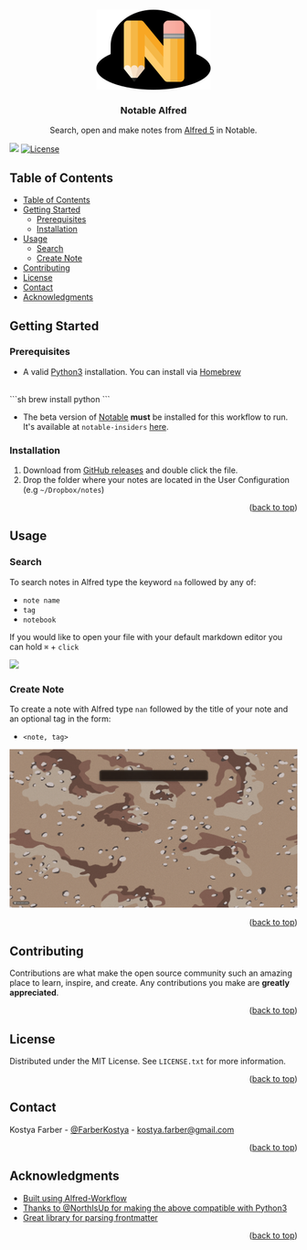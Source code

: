 <!-- Improved compatibility of back to top link: See: https://github.com/othneildrew/Best-README-Template/pull/73 -->
<a name="table-of-contents"></a>
<!--
*** Thanks for checking out the Best-README-Template. If you have a suggestion
*** that would make this better, please fork the repo and create a pull request
*** or simply open an issue with the tag "enhancement".
*** Don't forget to give the project a star!
*** Thanks again! Now go create something AMAZING! :D
-->



<!-- PROJECT SHIELDS -->
<!--
*** I'm using markdown "reference style" links for readability.
*** Reference links are enclosed in brackets [ ] instead of parentheses ( ).
*** See the bottom of this document for the declaration of the reference variables
*** for contributors-url, forks-url, etc. This is an optional, concise syntax you may use.
*** https://www.markdownguide.org/basic-syntax/#reference-style-links
-->


<!-- PROJECT LOGO -->
<br />
<div align="center">
  <a href="https://github.com/kostyafarber/alfred-notable-workflow">
    <img src="images/alfred-notable.png" alt="Logo" >
  </a>

<h3 align="center">Notable Alfred</h3>

  <p align="center">
    Search, open and make notes from <a href=''>Alfred 5</a> in Notable.
  </p>
</div>

![](https://camo.githubusercontent.com/7e7bdf5c529c8bc594e26038dbb1a3d360e9ede891fbdcef50b403ab5f88fc14/68747470733a2f2f696d672e736869656c64732e696f2f62616467652f636f6e747269627574696f6e732d77656c636f6d652d6f72616e67652e737667) [![License](https://img.shields.io/badge/license-MIT-blue.svg)](https://opensource.org/licenses/MIT)

<!-- TOC -->
## Table of Contents
- [Table of Contents](#table-of-contents)
- [Getting Started](#getting-started)
  - [Prerequisites](#prerequisites)
  - [Installation](#installation)
- [Usage](#usage)
  - [Search](#search)
  - [Create Note](#create-note)
- [Contributing](#contributing)
- [License](#license)
- [Contact](#contact)
- [Acknowledgments](#acknowledgments)

## Getting Started

### Prerequisites

* A valid [Python3](https://www.python.org/downloads/) installation. You can install via [Homebrew]()
<br>
  ```sh
  brew install python
  ```

* The beta version of [Notable]() **must** be installed for this workflow to run. It's available at `notable-insiders` [here](https://github.com/notable/notable-insiders/releases).

### Installation

1. Download from [GitHub releases]() and double click the file.
2. Drop the folder where your notes are located in the User Configuration (e.g `~/Dropbox/notes`)
   
<p align="right">(<a href="#table-of-contents">back to top</a>)</p>

## Usage

### Search
To search notes in Alfred type the keyword `na` followed by any of:
- `note name`
- `tag`
- `notebook`

If you would like to open your file with your default markdown editor you can hold `⌘` + `click`

![](/images/search.gif)

### Create Note
To create a note with Alfred type `nan` followed by the title of your note and an optional tag in the form:  

- `<note, tag>`

![](/images/new-note.gif)

<p align="right">(<a href="#table-of-contents">back to top</a>)</p>

<!-- CONTRIBUTING -->

## Contributing

Contributions are what make the open source community such an amazing place to learn, inspire, and create. Any contributions you make are **greatly appreciated**.
<p align="right">(<a href="#table-of-contents">back to top</a>)</p>

<!-- LICENSE -->

## License

Distributed under the MIT License. See `LICENSE.txt` for more information.

<p align="right">(<a href="#table-of-contents">back to top</a>)</p>



<!-- CONTACT -->

## Contact

Kostya Farber - [@FarberKostya](https://twitter.com/FarberKostya) - kostya.farber@gmail.com

<p align="right">(<a href="#table-of-contents">back to top</a>)</p>



<!-- ACKNOWLEDGMENTS -->

## Acknowledgments

* [Built using Alfred-Workflow](https://www.deanishe.net/alfred-workflow/index.html)
* [Thanks to @NorthIsUp for making the above compatible with Python3](https://github.com/NorthIsUp/alfred-workflow-py3)
* [Great library for parsing frontmatter](https://pypi.org/project/python-frontmatter/)

<p align="right">(<a href="#table-of-contents">back to top</a>)</p>



<!-- MARKDOWN LINKS & IMAGES -->
